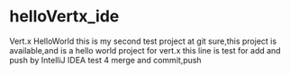 # helloVertx_ide
Vert.x HelloWorld
this is my second test project at git
sure,this project is available,and is a hello world project for vert.x
this line is test for add and push by IntelliJ IDEA
test 4 merge and commit,push